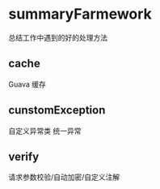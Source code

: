 # summaryFarmework
总结工作中遇到的好的处理方法

## cache
Guava 缓存

## cunstomException
自定义异常类
统一异常

## verify
请求参数校验/自动加密/自定义注解